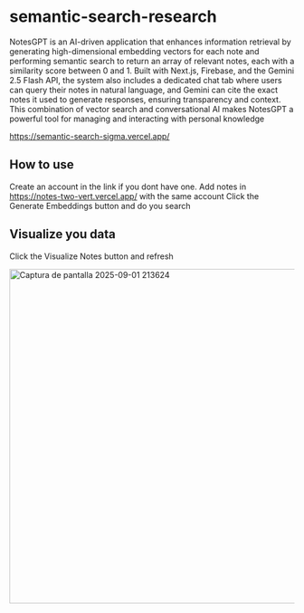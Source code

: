 # semantic-search-research

NotesGPT is an AI-driven application that enhances information retrieval by generating high-dimensional embedding vectors for each note and performing semantic search to return an array of relevant notes, each with a similarity score between 0 and 1. Built with Next.js, Firebase, and the Gemini 2.5 Flash API, the system also includes a dedicated chat tab where users can query their notes in natural language, and Gemini can cite the exact notes it used to generate responses, ensuring transparency and context. This combination of vector search and conversational AI makes NotesGPT a powerful tool for managing and interacting with personal knowledge

https://semantic-search-sigma.vercel.app/

## How to use
Create an account in the link if you dont have one. 
Add notes in https://notes-two-vert.vercel.app/ with the same account
Click the Generate Embeddings button and do you search

## Visualize you data
Click the Visualize Notes button and refresh

<img width="1184" height="591" alt="Captura de pantalla 2025-09-01 213624" src="https://github.com/user-attachments/assets/53daedd9-aadc-4eb2-b7bc-c42e134f10ec" />
